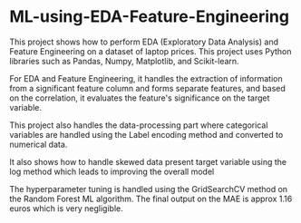 # ML-using-EDA-Feature-Engineering

This project shows how to perform EDA (Exploratory Data Analysis) and Feature Engineering on a dataset of laptop prices. This project uses Python libraries such as Pandas, Numpy, Matplotlib, and Scikit-learn. 

For EDA and Feature Engineering, it handles the extraction of information from a significant feature column and forms separate features, and based on the correlation, it evaluates the feature's significance on the target variable.

This project also handles the data-processing part where categorical variables are handled using the Label encoding method and converted to numerical data.

It also shows how to handle skewed data present target variable using the log method which leads to improving the overall model

The hyperparameter tuning is handled using the GridSearchCV method on the Random Forest ML algorithm. The final output on the MAE is approx 1.16 euros which is very negligible.
